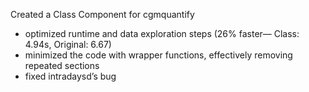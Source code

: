 Created a Class Component for cgmquantify
- optimized runtime and data exploration steps (26% faster— Class: 4.94s, Original: 6.67)
- minimized the code with wrapper functions, effectively removing repeated sections
- fixed intradaysd’s bug
